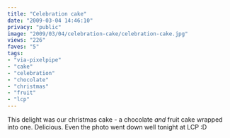 ```yaml
---
title: "Celebration cake"
date: "2009-03-04 14:46:10"
privacy: "public"
image: "2009/03/04/celebration-cake/celebration-cake.jpg"
views: "226"
faves: "5"
tags:
- "via-pixelpipe"
- "cake"
- "celebration"
- "chocolate"
- "christmas"
- "fruit"
- "lcp"
---
```

This delight was our christmas cake - a chocolate *and* fruit cake wrapped into one. Delicious. Even the photo went down well tonight at LCP :D<a href="/photos/2009/03/04/celebration-cake"></a>
